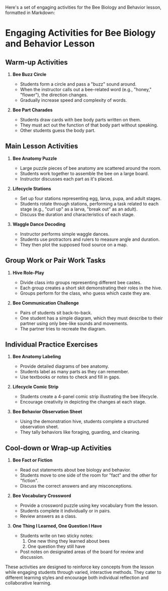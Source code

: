 Here's a set of engaging activities for the Bee Biology and Behavior lesson, formatted in Markdown:

# Engaging Activities for Bee Biology and Behavior Lesson

## Warm-up Activities

1. **Bee Buzz Circle**
   - Students form a circle and pass a "buzz" sound around.
   - When the instructor calls out a bee-related word (e.g., "honey," "flower"), the direction changes.
   - Gradually increase speed and complexity of words.

2. **Bee Part Charades**
   - Students draw cards with bee body parts written on them.
   - They must act out the function of that body part without speaking.
   - Other students guess the body part.

## Main Lesson Activities

1. **Bee Anatomy Puzzle**
   - Large puzzle pieces of bee anatomy are scattered around the room.
   - Students work together to assemble the bee on a large board.
   - Instructor discusses each part as it's placed.

2. **Lifecycle Stations**
   - Set up four stations representing egg, larva, pupa, and adult stages.
   - Students rotate through stations, performing a task related to each stage (e.g., "curl up" as a larva, "break out" as an adult).
   - Discuss the duration and characteristics of each stage.

3. **Waggle Dance Decoding**
   - Instructor performs simple waggle dances.
   - Students use protractors and rulers to measure angle and duration.
   - They then plot the supposed food source on a map.

## Group Work or Pair Work Tasks

1. **Hive Role-Play**
   - Divide class into groups representing different bee castes.
   - Each group creates a short skit demonstrating their roles in the hive.
   - Groups perform for the class, who guess which caste they are.

2. **Bee Communication Challenge**
   - Pairs of students sit back-to-back.
   - One student has a simple diagram, which they must describe to their partner using only bee-like sounds and movements.
   - The partner tries to recreate the diagram.

## Individual Practice Exercises

1. **Bee Anatomy Labeling**
   - Provide detailed diagrams of bee anatomy.
   - Students label as many parts as they can remember.
   - Use textbooks or notes to check and fill in gaps.

2. **Lifecycle Comic Strip**
   - Students create a 4-panel comic strip illustrating the bee lifecycle.
   - Encourage creativity in depicting the changes at each stage.

3. **Bee Behavior Observation Sheet**
   - Using the demonstration hive, students complete a structured observation sheet.
   - They tally behaviors like foraging, guarding, and cleaning.

## Cool-down or Wrap-up Activities

1. **Bee Fact or Fiction**
   - Read out statements about bee biology and behavior.
   - Students move to one side of the room for "fact" and the other for "fiction".
   - Discuss the correct answers and any misconceptions.

2. **Bee Vocabulary Crossword**
   - Provide a crossword puzzle using key vocabulary from the lesson.
   - Students complete it individually or in pairs.
   - Review answers as a class.

3. **One Thing I Learned, One Question I Have**
   - Students write on two sticky notes:
     1. One new thing they learned about bees
     2. One question they still have
   - Post notes on designated areas of the board for review and discussion.

These activities are designed to reinforce key concepts from the lesson while engaging students through varied, interactive methods. They cater to different learning styles and encourage both individual reflection and collaborative learning.